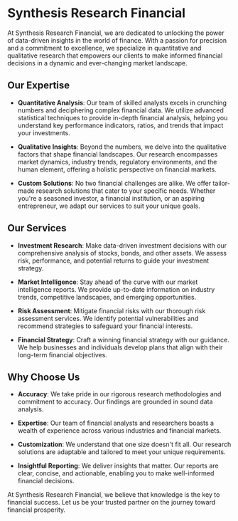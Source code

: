 # Synthesis Research Financial

At Synthesis Research Financial, we are dedicated to unlocking the power of data-driven insights in the world of finance. With a passion for precision and a commitment to excellence, we specialize in quantitative and qualitative research that empowers our clients to make informed financial decisions in a dynamic and ever-changing market landscape.

## Our Expertise

- **Quantitative Analysis**: Our team of skilled analysts excels in crunching numbers and deciphering complex financial data. We utilize advanced statistical techniques to provide in-depth financial analysis, helping you understand key performance indicators, ratios, and trends that impact your investments.

- **Qualitative Insights**: Beyond the numbers, we delve into the qualitative factors that shape financial landscapes. Our research encompasses market dynamics, industry trends, regulatory environments, and the human element, offering a holistic perspective on financial markets.

- **Custom Solutions**: No two financial challenges are alike. We offer tailor-made research solutions that cater to your specific needs. Whether you're a seasoned investor, a financial institution, or an aspiring entrepreneur, we adapt our services to suit your unique goals.

## Our Services

- **Investment Research**: Make data-driven investment decisions with our comprehensive analysis of stocks, bonds, and other assets. We assess risk, performance, and potential returns to guide your investment strategy.

- **Market Intelligence**: Stay ahead of the curve with our market intelligence reports. We provide up-to-date information on industry trends, competitive landscapes, and emerging opportunities.

- **Risk Assessment**: Mitigate financial risks with our thorough risk assessment services. We identify potential vulnerabilities and recommend strategies to safeguard your financial interests.

- **Financial Strategy**: Craft a winning financial strategy with our guidance. We help businesses and individuals develop plans that align with their long-term financial objectives.

## Why Choose Us

- **Accuracy**: We take pride in our rigorous research methodologies and commitment to accuracy. Our findings are grounded in sound data analysis.

- **Expertise**: Our team of financial analysts and researchers boasts a wealth of experience across various industries and financial markets.

- **Customization**: We understand that one size doesn't fit all. Our research solutions are adaptable and tailored to meet your unique requirements.

- **Insightful Reporting**: We deliver insights that matter. Our reports are clear, concise, and actionable, enabling you to make well-informed financial decisions.

At Synthesis Research Financial, we believe that knowledge is the key to financial success. Let us be your trusted partner on the journey toward financial prosperity.
